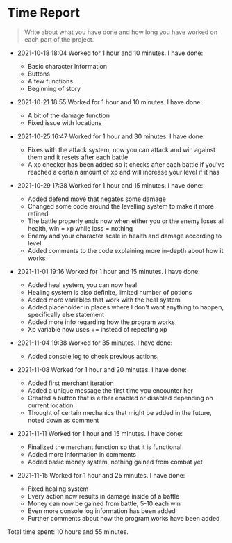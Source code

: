 # Time Report

> Write about what you have done and how long you have worked on each part of the project.

- 2021-10-18 18:04 Worked for 1 hour and 10 minutes. I have done:
  - Basic character information
  - Buttons
  - A few functions
  - Beginning of story

- 2021-10-21 18:55 Worked for 1 hour and 10 minutes. I have done:
  - A bit of the damage function
  - Fixed issue with locations

- 2021-10-25 16:47 Worked for 1 hour and 30 minutes. I have done:
  - Fixes with the attack system, now you can attack and win against them and it resets after each battle
  - A xp checker has been added so it checks after each battle if you've reached a certain amount of xp and will increase your level if it has

- 2021-10-29 17:38 Worked for 1 hour and 15 minutes. I have done:
  - Added defend move that negates some damage
  - Changed some code around the levelling system to make it more refined
  - The battle properly ends now when either you or the enemy loses all health, win = xp while loss = nothing
  - Enemy and your character scale in health and damage according to level
  - Added comments to the code explaining more in-depth about how it works

- 2021-11-01 19:16 Worked for 1 hour and 15 minutes. I have done:
  - Added heal system, you can now heal
  - Healing system is also definite, limited number of potions
  - Added more variables that work with the heal system
  - Added placeholder in places where I don't want anything to happen, specifically else statement
  - Added more info regarding how the program works
  - Xp variable now uses += instead of repeating xp

- 2021-11-04 19:38 Worked for 35 minutes. I have done:
  - Added console log to check previous actions.

- 2021-11-08 Worked for 1 hour and 20 minutes. I have done:
  - Added first merchant iteration
  - Added a unique message the first time you encounter her
  - Created a button that is either enabled or disabled depending on current location
  - Thought of certain mechanics that might be added in the future, noted down as comment
 
 - 2021-11-11 Worked for 1 hour and 15 minutes. I have done:
   - Finalized the merchant function so that it is functional
   - Added more information in comments
   - Added basic money system, nothing gained from combat yet
 
 - 2021-11-15 Worked for 1 hour and 25 minutes. I have done:
   - Fixed healing system
   - Every action now results in damage inside of a battle
   - Money can now be gained from battle, 5-10 each win
   - Even more console log information has been added
   - Further comments about how the program works have been added


Total time spent: 10 hours and 55 minutes.
